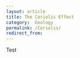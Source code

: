 ```yaml
---
layout: article
title: The Coriolis Effect
category:  Geology
permalink: /Coriolis/
redirect_from:
---
```


Test